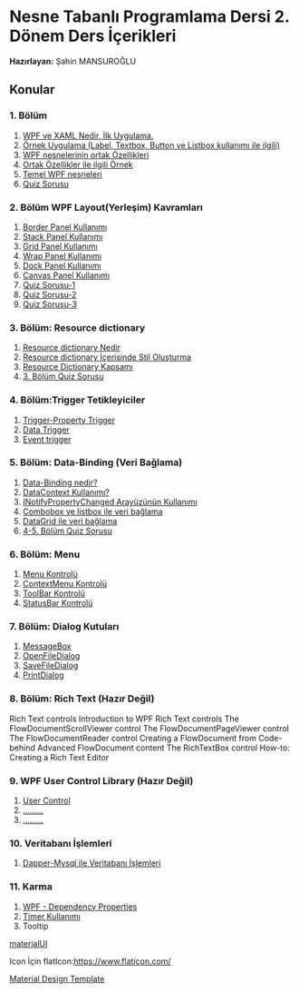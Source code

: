 # Nesne Tabanlı Programlama Dersi 2. Dönem Ders İçerikleri
**Hazırlayan:** Şahin MANSUROĞLU
## Konular ##
### 1. Bölüm ###
1. [WPF ve XAML Nedir, İlk Uygulama.](https://github.com/sahinmansuroglu/NtpDersiDonem2/blob/main/1_Ders.md) 
2. [Örnek Uygulama (Label, Textbox, Button ve Listbox kullanımı ile ilgili)](https://github.com/sahinmansuroglu/NtpDersiDonem2/blob/main/2_Ders.md)  
3. [WPF nesnelerinin ortak Özellikleri](https://github.com/sahinmansuroglu/NtpDersiDonem2/blob/main/3_Ders.md) 
4. [Ortak Özellikler ile ilgili Örnek](https://github.com/sahinmansuroglu/NtpDersiDonem2/blob/main/4_Ders.md) 
5. [Temel WPF nesneleri](https://github.com/sahinmansuroglu/NtpDersiDonem2/blob/main/5_Ders.md) 
6. [Quiz Sorusu](https://github.com/sahinmansuroglu/NtpDersiDonem2/blob/main/1_Bolum_Quiz.md) 

### 2. Bölüm WPF Layout(Yerleşim) Kavramları ###
1. [Border Panel Kullanımı](https://github.com/sahinmansuroglu/NtpDersiDonem2/blob/main/borderKullanimi.md)
2. [Stack Panel Kullanımı](https://github.com/sahinmansuroglu/NtpDersiDonem2/blob/main/StackPanel.md)
3. [Grid Panel Kullanımı](https://github.com/sahinmansuroglu/NtpDersiDonem2/blob/main/GridPanel.md)
4. [Wrap Panel Kullanımı](https://github.com/sahinmansuroglu/NtpDersiDonem2/blob/main/WrapPanel.md)
5. [Dock Panel Kullanımı](https://github.com/sahinmansuroglu/NtpDersiDonem2/blob/main/DockPanel.md)
6. [Canvas Panel Kullanımı](https://github.com/sahinmansuroglu/NtpDersiDonem2/blob/main/CanvasPanel.md)
7. [Quiz Sorusu-1](https://github.com/sahinmansuroglu/NtpDersiDonem2/blob/main/2_Bolum_Quiz.md) 
7. [Quiz Sorusu-2](https://github.com/sahinmansuroglu/NtpDersiDonem2/blob/main/2_Bolum_Quiz_2.md) 
8. [Quiz Sorusu-3](https://github.com/sahinmansuroglu/NtpDersiDonem2/blob/main/2_Bolum_Quiz_3.md) 

### 3. Bölüm: Resource dictionary ###
1. [Resource dictionary Nedir](https://github.com/sahinmansuroglu/NtpDersiDonem2/blob/main/Resourcedictionary1.md) 
2. [Resource dictionary İçerisinde Stil Oluşturma](https://github.com/sahinmansuroglu/NtpDersiDonem2/blob/main/resourceStyle.md)  
3. [Resource Dictionary Kapsamı](https://github.com/sahinmansuroglu/NtpDersiDonem2/blob/main/uygulamaResource.md) 
4. [3. Bölüm Quiz Sorusu](https://github.com/sahinmansuroglu/NtpDersiDonem2/blob/main/3_Bolum_Quiz.md) 


### 4. Bölüm:Trigger Tetikleyiciler ###
1. [Trigger-Property Trigger](https://github.com/sahinmansuroglu/NtpDersiDonem2/blob/main/trigger.md) 
2. [Data Trigger](https://github.com/sahinmansuroglu/NtpDersiDonem2/blob/main/datatrigger.md) 
3. [Event trigger](https://github.com/sahinmansuroglu/NtpDersiDonem2/blob/main/eventtrigger.md)  

### 5. Bölüm:  Data-Binding (Veri Bağlama) ###
1. [Data-Binding nedir?](https://github.com/sahinmansuroglu/NtpDersiDonem2/blob/main/databinding1.md) 
2. [DataContext Kullanımı?](https://github.com/sahinmansuroglu/NtpDersiDonem2/blob/main/databinding2.md) 
3. [INotifyPropertyChanged Arayüzünün Kullanımı ](https://github.com/sahinmansuroglu/NtpDersiDonem2/blob/main/databinding3.md) 
4. [Combobox ve listbox ile veri bağlama](https://github.com/sahinmansuroglu/NtpDersiDonem2/blob/main/comboBaglama.md) 
5. [DataGrid ile veri bağlama](https://github.com/sahinmansuroglu/NtpDersiDonem2/blob/main/datagrid.md) 
6. [4-5. Bölüm Quiz Sorusu](https://github.com/sahinmansuroglu/NtpDersiDonem2/blob/main/4_5_Bolum_Quiz.md) 

### 6. Bölüm:  Menu   ###
1. [Menu Kontrolü ](https://github.com/sahinmansuroglu/NtpDersiDonem2/blob/main/menu1.md) 
1. [ContextMenu Kontrolü](https://github.com/sahinmansuroglu/NtpDersiDonem2/blob/main/menu2.md) 
1. [ToolBar Kontrolü](https://github.com/sahinmansuroglu/NtpDersiDonem2/blob/main/menu3.md) 
1. [StatusBar Kontrolü](https://github.com/sahinmansuroglu/NtpDersiDonem2/blob/main/menu4.md) 

### 7. Bölüm:  Dialog Kutuları   ###
1. [MessageBox](https://github.com/sahinmansuroglu/NtpDersiDonem2/blob/main/dialog1.md) 
2. [OpenFileDialog](https://github.com/sahinmansuroglu/NtpDersiDonem2/blob/main/dialog2.md) 
3. [SaveFileDialog](https://github.com/sahinmansuroglu/NtpDersiDonem2/blob/main/dialog3.md) 
3. [PrintDialog](https://github.com/sahinmansuroglu/NtpDersiDonem2/blob/main/dialog4.md) 

### 8. Bölüm:  Rich Text (Hazır Değil)  ###
Rich Text controls
Introduction to WPF Rich Text controls
The FlowDocumentScrollViewer control
The FlowDocumentPageViewer control
The FlowDocumentReader control
Creating a FlowDocument from Code-behind
Advanced FlowDocument content
The RichTextBox control
How-to: Creating a Rich Text Editor


### 9.  WPF User Control Library   (Hazır Değil) ###
1. [User Control](https://github.com/sahinmansuroglu/NtpDersiDonem2/blob/main/userControl.md) 
2. [.........]() 
3. [.........]() 



### 10. Veritabanı İşlemleri ###
1. [Dapper-Mysql ile Veritabanı İşlemleri](https://github.com/sahinmansuroglu/NtpDersiDonem2/blob/main/dapperMysqlTemel.md) 



### 11.  Karma ###

1. [WPF - Dependency Properties](https://github.com/sahinmansuroglu/NtpDersiDonem2/blob/main/DependencyProperties.md) 
2. [Timer Kullanımı](https://github.com/sahinmansuroglu/NtpDersiDonem2/blob/main/timer.md) 
3. Tooltip

[materialUI](https://www.youtube.com/watch?v=qSP8v8Gi3XU)

Icon İçin flatIcon:https://www.flaticon.com/

[Material Design Template](https://github.com/sahinmansuroglu/NtpDersiDonem2/files/8259443/WpfApp13.zip)

